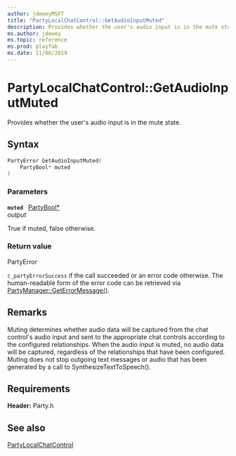 ```yaml
---
author: jdeweyMSFT
title: "PartyLocalChatControl::GetAudioInputMuted"
description: Provides whether the user's audio input is in the mute state.
ms.author: jdewey
ms.topic: reference
ms.prod: playfab
ms.date: 11/08/2019
---
```


# PartyLocalChatControl::GetAudioInputMuted  

Provides whether the user's audio input is in the mute state.  

## Syntax  
  
```cpp
PartyError GetAudioInputMuted(  
    PartyBool* muted  
)  
```  
  
### Parameters  
  
**`muted`** &nbsp; [PartyBool*](../../../typedefs.md)  
*output*  
  
True if muted, false otherwise.  
  
  
### Return value  
PartyError
  
```c_partyErrorSuccess``` if the call succeeded or an error code otherwise. The human-readable form of the error code can be retrieved via [PartyManager::GetErrorMessage()](../../PartyManager/methods/partymanager_geterrormessage.md).
  
## Remarks  
  
Muting determines whether audio data will be captured from the chat control's audio input and sent to the appropriate chat controls according to the configured relationships. When the audio input is muted, no audio data will be captured, regardless of the relationships that have been configured. Muting does not stop outgoing text messages or audio that has been generated by a call to SynthesizeTextToSpeech().
  
## Requirements  
  
**Header:** Party.h
  
## See also  
[PartyLocalChatControl](../partylocalchatcontrol.md)  

  
  
